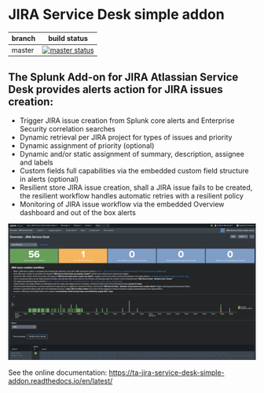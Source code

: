 # JIRA Service Desk simple addon

| branch | build status |
| ---    | ---          |
| master | [![master status](https://circleci.com/gh/guilhemmarchand/TA-jira-service-desk-simple-addon/tree/master.svg?style=svg)](https://circleci.com/gh/guilhemmarchand/TA-jira-service-desk-simple-addon/tree/master)

## The Splunk Add-on for JIRA Atlassian Service Desk provides alerts action for JIRA issues creation:

- Trigger JIRA issue creation from Splunk core alerts and Enterprise Security correlation searches
- Dynamic retrieval per JIRA project for types of issues and priority
- Dynamic assignment of priority (optional)
- Dynamic and/or static assignment of summary, description, assignee and labels
- Custom fields full capabilities via the embedded custom field structure in alerts (optional)
- Resilient store JIRA issue creation, shall a JIRA issue fails to be created, the resilient workflow handles automatic retries with a resilient policy
- Monitoring of JIRA issue workflow via the embedded Overview dashboard and out of the box alerts

![screenshot](./docs/img/screenshot.png)

See the online documentation: https://ta-jira-service-desk-simple-addon.readthedocs.io/en/latest/

